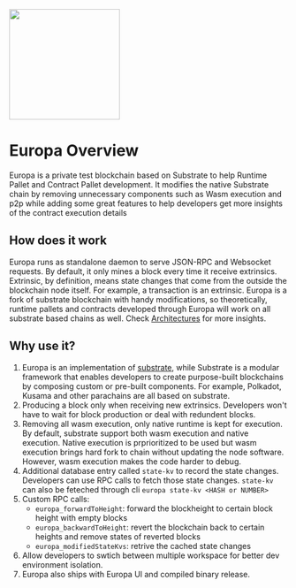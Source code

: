 
<div style={{textAlign: 'center'}}>
  <img height="200" src="https://patract.io/images/products/Europa.svg" />
</div>

# Europa Overview

Europa is a private test blockchain based on Substrate to help Runtime Pallet and Contract Pallet development. It modifies the native Substrate chain by removing unnecessary components such as Wasm execution and p2p while adding some great features to help developers get more insights of the contract execution details

## How does it work
Europa runs as standalone daemon to serve JSON-RPC and Websocket requests. By default, it only mines a block every time it receive extrinsics. Extrinsic, by definition, means state changes that come from the outside the blockchain node itself. For example, a transaction is an extrinsic. Europa is a fork of substrate blockchain with handy modifications, so theoretically, runtime pallets and contracts developed through Europa will work on all substrate based chains as well. 
Check [Architectures](../guides/architecture.md) for more insights.

## Why use it?
1. Europa is an implementation of [substrate](https://github.com/paritytech/substrate), while Substrate is a modular framework that enables developers to create purpose-built blockchains by composing custom or pre-built components. For example, Polkadot, Kusama and other parachains are all based on substrate.
2. Producing a block only when receiving new extrinsics. Developers won't have to wait for block production or deal with redundent blocks.
3. Removing all wasm execution, only native runtime is kept for execution. By default, substrate support both wasm execution and native execution. Native execution is prprioritized to be used but wasm execution brings hard fork to chain without updating the node software. However, wasm execution makes the code harder to debug.
4. Additional database entry called `state-kv` to record the state changes. Developers can use RPC calls to fetch those state changes. `state-kv` can also be feteched through cli `europa state-kv <HASH or NUMBER>`
5. Custom RPC calls:
    - `europa_forwardToHeight`: forward the blockheight to certain block height with empty blocks
    - `europa_backwardToHeight`: revert the blockchain back to certain heights and remove states of reverted blocks
    - `europa_modifiedStateKvs`: retrive the cached state changes
6. Allow developers to swtich between multiple workspace for better dev environment isolation.
7. Europa also ships with Europa UI and compiled binary release. 
